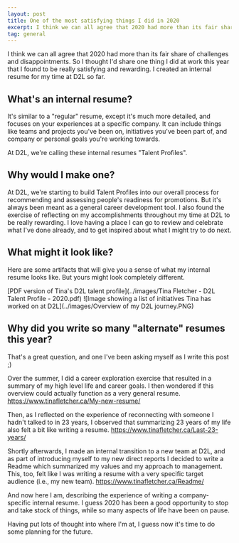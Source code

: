 ```yaml
---
layout: post
title: One of the most satisfying things I did in 2020
excerpt: I think we can all agree that 2020 had more than its fair share of challenges and disappointments. So I thought I'd share one thing I did at work this year that I found to be really satisfying and rewarding. I created an internal resume for my time at D2L so far.
tag: general
---
```


I think we can all agree that 2020 had more than its fair share of challenges and disappointments. So I thought I'd share one thing I did at work this year that I found to be really satisfying and rewarding. I created an internal resume for my time at D2L so far.

What's an internal resume?
---
It's similar to a "regular" resume, except it's much more detailed, and focuses on your experiences at a specific company. It can include things like teams and projects you've been on, initiatives you've been part of, and company or personal goals you're working towards.

At D2L, we're calling these internal resumes "Talent Profiles".


Why would I make one?
---
At D2L, we're starting to build Talent Profiles into our overall process for recommending and assessing people's readiness for promotions. But it's always been meant as a general career development tool. I also found the exercise of reflecting on my accomplishments throughout my time at D2L to be really rewarding. I love having a place I can go to review and celebrate what I've done already, and to get inspired about what I might try to do next.

What might it look like?
---
Here are some artifacts that will give you a sense of what my internal resume looks like. But yours might look completely different.

[PDF version of Tina's D2L talent profile](../images/Tina Fletcher - D2L Talent Profile - 2020.pdf)
![Image showing a list of initiatives Tina has worked on at D2L](../images/Overview of my D2L journey.PNG)

Why did you write so many "alternate" resumes this year?
---
That's a great question, and one I've been asking myself as I write this post ;)

Over the summer, I did a career exploration exercise that resulted in a summary of my high level life and career goals. I then wondered if this overview could actually function as a very general resume. https://www.tinafletcher.ca/My-new-resume/

Then, as I reflected on the experience of reconnecting with someone I hadn't talked to in 23 years, I observed that summarizing 23 years of my life also felt a bit like writing a resume. https://www.tinafletcher.ca/Last-23-years/

Shortly afterwards, I made an internal transition to a new team at D2L, and as part of introducing myself to my new direct reports I decided to write a Readme which summarized my values and my approach to management. This, too, felt like I was writing a resume with a very specific target audience (i.e., my new team). https://www.tinafletcher.ca/Readme/

And now here I am, describing the experience of writing a company-specific internal resume. I guess 2020 has been a good opportunity to stop and take stock of things, while so many aspects of life have been on pause.

Having put lots of thought into where I'm at, I guess now it's time to do some planning for the future.
